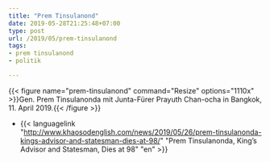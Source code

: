 ```yaml
---
title: "Prem Tinsulanond"
date: 2019-05-28T21:25:48+07:00
type: post
url: /2019/05/prem-tinsulanond
tags:
- prem tinsulanond
- politik

---
```


{{< figure name="prem-tinsulanond" command="Resize" options="1110x" >}}Gen. Prem Tinsulanonda mit Junta-F&uuml;rer Prayuth Chan-ocha in Bangkok, 11. April 2019.{{< /figure >}}

- {{< languagelink "http://www.khaosodenglish.com/news/2019/05/26/prem-tinsulanonda-kings-advisor-and-statesman-dies-at-98/" "Prem Tinsulanonda, King’s Advisor and Statesman, Dies at 98" "en" >}}

